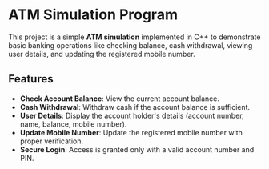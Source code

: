 # ATM Simulation Program

This project is a simple **ATM simulation** implemented in C++ to demonstrate basic banking operations 
like checking balance, cash withdrawal, viewing user details, and updating the registered mobile number.

## Features

- **Check Account Balance**: View the current account balance.
- **Cash Withdrawal**: Withdraw cash if the account balance is sufficient.
- **User Details**: Display the account holder's details (account number, name, balance, mobile number).
- **Update Mobile Number**: Update the registered mobile number with proper verification.
- **Secure Login**: Access is granted only with a valid account number and PIN.


